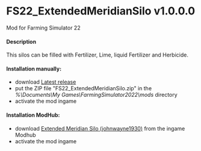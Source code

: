 # FS22_ExtendedMeridianSilo v1.0.0.0
Mod for Farming Simulator 22 

#### Description
This silos can be filled with Fertilizer, Lime, liquid Fertilizer and Herbicide.

#### Installation manually:
* download [Latest release](https://github.com/johnwayne1930/FS22_ExtendedMeridianSilo/releases/latest)
* put the ZIP file "FS22_ExtendedMeridianSilo.zip" in the  
_%\Documents\My Games\FarmingSimulator2022\mods_ directory
* activate the mod ingame

#### Installation ModHub:
* download [Extended Meridian Silo (johnwayne1930)](https://farming-simulator.com/mod.php?mod_id=234539) from the ingame Modhub
* activate the mod ingame

